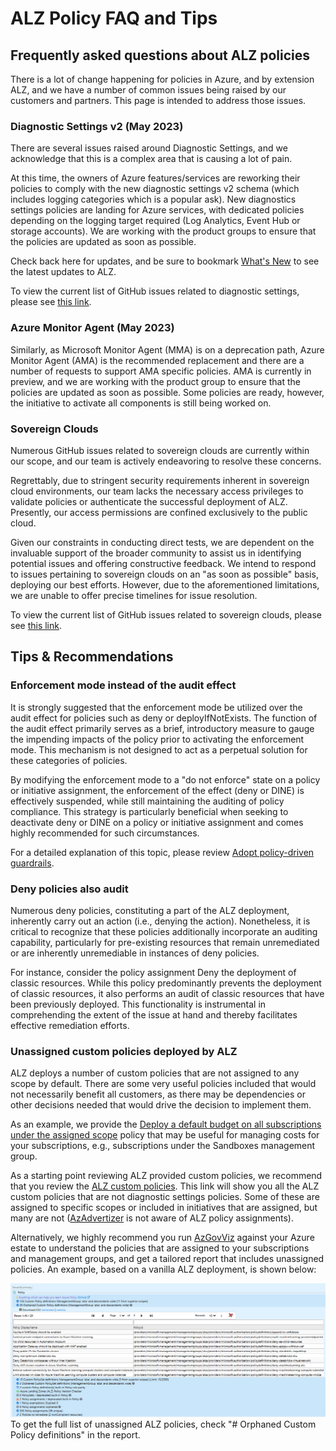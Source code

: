 # ALZ Policy FAQ and Tips

## Frequently asked questions about ALZ policies

There is a lot of change happening for policies in Azure, and by extension ALZ, and we have a number of common issues being raised by our customers and partners. This page is intended to address those issues.

### Diagnostic Settings v2 (May 2023)

There are several issues raised around Diagnostic Settings, and we acknowledge that this is a complex area that is causing a lot of pain.

At this time, the owners of Azure features/services are reworking their policies to comply with the new diagnostic settings v2 schema (which includes logging categories which is a popular ask). New diagnostics settings policies are landing for Azure services, with dedicated policies depending on the logging target required (Log Analytics, Event Hub or storage accounts). We are working with the product groups to ensure that the policies are updated as soon as possible.

Check back here for updates, and be sure to bookmark [What's New](https://aka.ms/alz/whatsnew) to see the latest updates to ALZ.

To view the current list of GitHub issues related to diagnostic settings, please see [this link](https://github.com/Azure/Enterprise-Scale/labels/Area:%20Diagnostic%20Settings).

### Azure Monitor Agent (May 2023)

Similarly, as Microsoft Monitor Agent (MMA) is on a deprecation path, Azure Monitor Agent (AMA) is the recommended replacement and there are a number of requests to support AMA specific policies. AMA is currently in preview, and we are working with the product group to ensure that the policies are updated as soon as possible. Some policies are ready, however, the initiative to activate all components is still being worked on.

### Sovereign Clouds

Numerous GitHub issues related to sovereign clouds are currently within our scope, and our team is actively endeavoring to resolve these concerns.

Regrettably, due to stringent security requirements inherent in sovereign cloud environments, our team lacks the necessary access privileges to validate policies or authenticate the successful deployment of ALZ. Presently, our access permissions are confined exclusively to the public cloud.

Given our constraints in conducting direct tests, we are dependent on the invaluable support of the broader community to assist us in identifying potential issues and offering constructive feedback. We intend to respond to issues pertaining to sovereign clouds on an "as soon as possible" basis, deploying our best efforts. However, due to the aforementioned limitations, we are unable to offer precise timelines for issue resolution.

To view the current list of GitHub issues related to sovereign clouds, please see [this link](https://github.com/Azure/Enterprise-Scale/labels/Area%3A%20Sovereign).

## Tips & Recommendations

### Enforcement mode instead of the audit effect

It is strongly suggested that the enforcement mode be utilized over the audit effect for policies such as deny or deployIfNotExists. The function of the audit effect primarily serves as a brief, introductory measure to gauge the impending impacts of the policy prior to activating the enforcement mode. This mechanism is not designed to act as a perpetual solution for these categories of policies.

By modifying the enforcement mode to a "do not enforce" state on a policy or initiative assignment, the enforcement of the effect (deny or DINE) is effectively suspended, while still maintaining the auditing of policy compliance. This strategy is particularly beneficial when seeking to deactivate deny or DINE on a policy or initiative assignment and comes highly recommended for such circumstances.

For a detailed explanation of this topic, please review [Adopt policy-driven guardrails](https://learn.microsoft.com/en-gb/azure/cloud-adoption-framework/ready/enterprise-scale/dine-guidance).

### Deny policies also audit

Numerous deny policies, constituting a part of the ALZ deployment, inherently carry out an action (i.e., denying the action). Nonetheless, it is critical to recognize that these policies additionally incorporate an auditing capability, particularly for pre-existing resources that remain unremediated or are inherently unremediable in instances of deny policies.

For instance, consider the policy assignment Deny the deployment of classic resources. While this policy predominantly prevents the deployment of classic resources, it also performs an audit of classic resources that have been previously deployed. This functionality is instrumental in comprehending the extent of the issue at hand and thereby facilitates effective remediation efforts.

### Unassigned custom policies deployed by ALZ

ALZ deploys a number of custom policies that are not assigned to any scope by default. There are some very useful policies included that would not necessarily benefit all customers, as there may be dependencies or other decisions needed that would drive the decision to implement them.

As an example, we provide the [Deploy a default budget on all subscriptions under the assigned scope](https://www.azadvertizer.net/azpolicyadvertizer/Deploy-Budget.html) policy that may be useful for managing costs for your subscriptions, e.g., subscriptions under the Sandboxes management group.

As a starting point reviewing ALZ provided custom policies, we recommend that you review the [ALZ custom policies](https://www.azadvertizer.net/azpolicyadvertizer_all.html#%7B%22col_11%22%3A%7B%22flt%22%3A%22ALZ%22%7D%2C%22col_3%22%3A%7B%22flt%22%3A%22!diag%22%7D%2C%22page_length%22%3A100%7D). This link will show you all the ALZ custom policies that are not diagnostic settings policies. Some of these are assigned to specific scopes or included in initiatives that are assigned, but many are not ([AzAdvertizer](https://www.azadvertizer.net/) is not aware of ALZ policy assignments).

Alternatively, we highly recommend you run [AzGovViz](https://github.com/JulianHayward/Azure-MG-Sub-Governance-Reporting) against your Azure estate to understand the policies that are assigned to your subscriptions and management groups, and get a tailored report that includes unassigned policies. An example, based on a vanilla ALZ deployment, is shown below:

![AzGovViz ALZ Policy example](./media/AzGovViz-ALZ-Policy.png)
To get the full list of unassigned ALZ policies, check "# Orphaned Custom Policy definitions" in the report.
